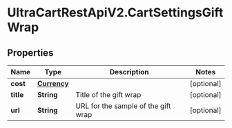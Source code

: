 # UltraCartRestApiV2.CartSettingsGiftWrap

## Properties
Name | Type | Description | Notes
------------ | ------------- | ------------- | -------------
**cost** | [**Currency**](Currency.md) |  | [optional] 
**title** | **String** | Title of the gift wrap | [optional] 
**url** | **String** | URL for the sample of the gift wrap | [optional] 


